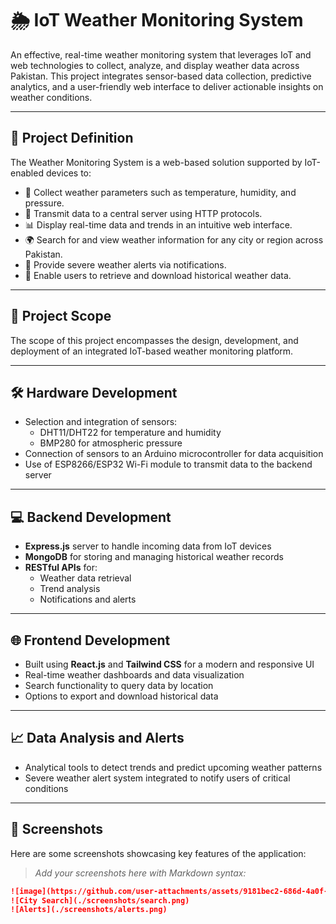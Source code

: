 # 🌦️ IoT Weather Monitoring System

An effective, real-time weather monitoring system that leverages IoT and web technologies to collect, analyze, and display weather data across Pakistan. This project integrates sensor-based data collection, predictive analytics, and a user-friendly web interface to deliver actionable insights on weather conditions.

---

## 📌 Project Definition

The Weather Monitoring System is a web-based solution supported by IoT-enabled devices to:

- 📡 Collect weather parameters such as temperature, humidity, and pressure.
- 🔗 Transmit data to a central server using HTTP protocols.
- 📊 Display real-time data and trends in an intuitive web interface.
- 🌍 Search for and view weather information for any city or region across Pakistan.
- 🚨 Provide severe weather alerts via notifications.
- 📂 Enable users to retrieve and download historical weather data.

---

## 🔭 Project Scope

The scope of this project encompasses the design, development, and deployment of an integrated IoT-based weather monitoring platform.

---

## 🛠️ Hardware Development

- Selection and integration of sensors:
  - DHT11/DHT22 for temperature and humidity
  - BMP280 for atmospheric pressure
- Connection of sensors to an Arduino microcontroller for data acquisition
- Use of ESP8266/ESP32 Wi-Fi module to transmit data to the backend server

---

## 💻 Backend Development

- **Express.js** server to handle incoming data from IoT devices
- **MongoDB** for storing and managing historical weather records
- **RESTful APIs** for:
  - Weather data retrieval
  - Trend analysis
  - Notifications and alerts

---

## 🌐 Frontend Development

- Built using **React.js** and **Tailwind CSS** for a modern and responsive UI
- Real-time weather dashboards and data visualization
- Search functionality to query data by location
- Options to export and download historical data

---

## 📈 Data Analysis and Alerts

- Analytical tools to detect trends and predict upcoming weather patterns
- Severe weather alert system integrated to notify users of critical conditions

---

## 📸 Screenshots

Here are some screenshots showcasing key features of the application:

> _Add your screenshots here with Markdown syntax:_

```markdown
![image](https://github.com/user-attachments/assets/9181bec2-686d-4a0f-8b7c-60c9c296ad41)
![City Search](./screenshots/search.png)
![Alerts](./screenshots/alerts.png)

